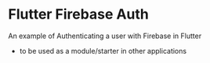# Flutter Firebase Auth
An example of Authenticating a user with Firebase in Flutter

* to be used as a module/starter in other applications
